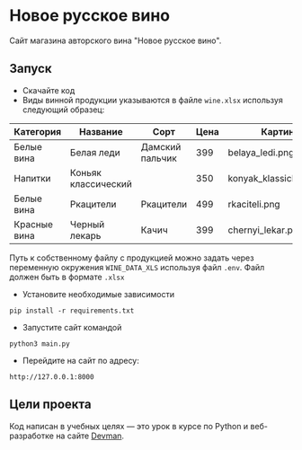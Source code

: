 # Новое русское вино

Сайт магазина авторского вина "Новое русское вино".

## Запуск

- Скачайте код
- Виды винной продукции указываются в файле `wine.xlsx` используя следующий образец:

| Категория    | Название            | Сорт            | Цена | Картинка                 | Акция                |
|--------------|---------------------|-----------------|------|--------------------------|----------------------|
| Белые вина   | Белая леди          | Дамский пальчик | 399  | belaya_ledi.png          | Выгодное предложение |
| Напитки      | Коньяк классический |                 | 350  | konyak_klassicheskyi.png |                      |
| Белые вина   | Ркацители           | Ркацители       | 499  | rkaciteli.png            |                      |
| Красные вина | Черный лекарь       | Качич           | 399  | chernyi_lekar.png        | Выгодное предложение |

Путь к собственному файлу с продукцией можно задать через переменную окружения `WINE_DATA_XLS` используя файл `.env`.
Файл должен быть в формате `.xlsx`

- Установите необходимые зависимости

```
pip install -r requirements.txt
```

- Запустите сайт командой

```
python3 main.py
```

- Перейдите на сайт по адресу:

```
http://127.0.0.1:8000
```

## Цели проекта

Код написан в учебных целях — это урок в курсе по Python и веб-разработке на сайте [Devman](https://dvmn.org).
